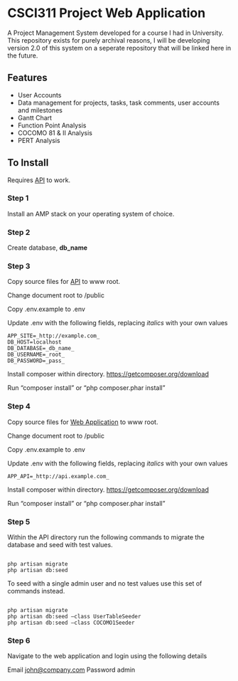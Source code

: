 # CSCI311 Project Web Application
A Project Management System developed for a course I had in University. This repository exists for purely archival reasons, I will be developing version 2.0 of this system on a seperate repository that will be linked here in the future.

## Features
- User Accounts
- Data management for projects, tasks, task comments, user accounts and milestones
- Gantt Chart
- Function Point Analysis
- COCOMO 81 & II Analysis
- PERT Analysis

## To Install
Requires <a href="https://github.com/shannonarcher/csci311-project-api">API</a> to work.

### Step 1
Install an AMP stack on your operating system of choice.

### Step 2
Create database, __db_name__

### Step 3
Copy source files for <a href="https://github.com/shannonarcher/csci311-project-api">API</a> to www root.

Change document root to /public

Copy .env.example to .env

Update .env with the following fields, replacing _italics_ with your own values

```
APP_SITE=_http://example.com_
DB_HOST=localhost
DB_DATABASE=_db_name_
DB_USERNAME=_root_
DB_PASSWORD=_pass_
```

Install composer within directory. https://getcomposer.org/download

Run “composer install” or “php composer.phar install”

### Step 4

Copy source files for <a href="https://github.com/shannonarcher/csci311-project-web-application">Web Application</a> to www root.

Change document root to /public

Copy .env.example to .env

Update .env with the following fields, replacing _italics_ with your own values

```
APP_API=_http://api.example.com_
```

Install composer within directory. https://getcomposer.org/download

Run “composer install” or “php composer.phar install”

### Step 5

Within the API directory run the following commands to migrate the database and seed with test values. 

<code>
php artisan migrate
php artisan db:seed
</code>

To seed with a single admin user and no test values use this set of commands instead.

<code>
php artisan migrate
php artisan db:seed –class UserTableSeeder
php artisan db:seed –class COCOMO1Seeder
</code>

### Step 6

Navigate to the web application and login using the following details

Email john@company.com
Password admin
